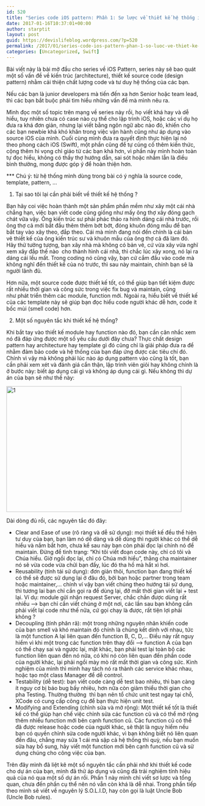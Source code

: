 ```yaml
---
id: 520
title: "Series code iOS pattern: Phần 1: Sơ lược về thiết kế hệ thống iOS"
date: 2017-01-16T10:37:01+00:00
author: starptit
layout: post
guid: https://devislifeblog.wordpress.com/?p=520
permalink: /2017/01/series-code-ios-pattern-phan-1-so-luoc-ve-thiet-ke-he-thong-ios/
categories: [Uncategorized, Swift]
---
```


Bài viết này là bài mở đầu cho series về iOS Pattern, series này sẽ bao quát một số vấn đề về kiến trúc (architecture), thiết kế source code (design pattern) nhằm cải thiện chất lượng code và tư duy hệ thống của các bạn.

Nếu các bạn là junior developers mà tiến đến xa hơn Senior hoặc team lead, thì các bạn bắt buộc phải tìm hiểu những vấn đề mà mình nêu ra.

Mình đọc một số topic trên mạng về series này rồi, họ viết khá hay và dễ hiểu, tuy nhiên chưa có case nào cụ thể cho lập trình iOS, hoặc các ví dụ họ đưa ra khá đơn giản, nhưng lại viết bằng ngôn ngữ abc nào đó, khiến cho các bạn newbie khá khó khăn trong việc vận hành cũng như áp dụng vào source iOS của mình. Cuối cùng mình đưa ra quyết định thực hiện lại nó theo phong cách iOS (Swift), một phần cũng để tự củng cố thêm kiến thức, cộng thêm hi vọng chỉ giáo từ các bạn khá hơn, vì phần này mình hoàn toàn tự đọc hiểu, không có thầy thợ hướng dẫn, sai sót hoặc nhầm lẫn là điều bình thường, mong được góp ý để hoàn thiện hơn.

\*\*\* Chú ý: từ hệ thống mình dùng trong bài có ý nghĩa là source code, template, pattern, &#8230;

<!--more-->

1. Tại sao tôi lại cần phải biết về thiết kế hệ thống ?

Bạn hãy coi việc hoàn thành một sản phẩm phần mềm như xây một cái nhà chẳng hạn, việc bạn viết code cũng giống như mấy ông thợ xây đóng gạch chát vữa vậy. Ông kiến trúc sư phải phác thảo ra hình dáng cái nhà trước, rồi ông thợ cả mới bắt đầu thêm thêm bớt bớt, đóng khuôn đóng mẫu để bạn bắt tay vào xây theo, đắp theo. Cái mà mình đang nói đến chính là cái bản vẽ thiết kế của ông kiến trúc sư và khuôn mẫu của ông thợ cả đã làm đó. Hãy thử tưởng tượng, bạn xây nhà mà không có bản vẽ, cứ vừa xây vừa nghĩ xem xây đắp thế nào  cho thành hình cái nhà, thì chắc lúc xây xong, nó lại ra dáng cái lều mất. Trong coding nó cũng vậy, bạn cứ cắm đầu vào code mà không nghĩ đến thiết kế của nó trước, thì sau này maintain, chính bạn sẽ là người lãnh đủ.

Hơn nữa, một source code được thiết kế tốt, có thể giúp bạn tiết kiệm được rất nhiều thời gian và công sức trong việc fix bug và maintain, cũng như phát triển thêm các module, function mới. Ngoài ra, hiểu biết về thiết kế của các template này sẽ giúp bạn đọc hiểu code người khác dễ hơn, code ít bốc mùi (smell code) hơn.

2. Một số nguyên tắc khi thiết kế hệ thống?

Khi bắt tay vào thiết kế module hay function nào đó, bạn cần cân nhắc xem nó đã đáp ứng được một số yêu cầu dưới đây chưa? Thực chất design pattern hay architecture hay template gì đó cũng chỉ là giải pháp đưa ra để nhằm đảm bảo code và hệ thống của bạn đáp ứng được các tiêu chí đó. Chính vì vậy mà không phải lúc nào áp dụng pattern vào cũng là tốt, bạn cần phải xem xét và đánh giá cẩn thận, lập trình viên giỏi hay không chính là ở bước này: biết áp dụng cái gì và không áp dụng cái gì. Nếu không thì dự án của bạn sẽ như thế này:

<img class=" size-full wp-image-575 aligncenter" src="https://devislifeblog.files.wordpress.com/2017/01/1.jpg" alt="1" width="459" height="330" srcset="/wp-content/uploads/2017/01/1.jpg 459w, /wp-content/uploads/2017/01/1-300x216.jpg 300w" sizes="(max-width: 459px) 100vw, 459px" />

Dài dòng đủ rồi, các nguyên tắc đó đây:

- Clear and Ease of use (rõ ràng và dễ sử dụng): mọi thiết kế đều thể hiện tư duy của bạn, bạn làm nó dễ dàng và dễ dùng thì người khác có thể dễ hiểu và nắm bắt hơn, chưa kể sau này bạn còn phải đọc lại chính nó để maintain. Đừng để tình trạng: &#8220;Khi tôi viết đoạn code này, chỉ có tôi và Chúa hiểu. Giờ ngồi đọc lại, chỉ có Chúa mới hiểu&#8221;, thằng cha maintainer nó sẽ vừa code vừa chửi bạn đấy, lúc đó tha hồ mà hắt xì hơi.
- Reusability (tính tái sử dụng): đơn giản thôi, function bạn đang thiết kế có thể sẽ được sử dụng lại ở đâu đó, bởi bạn hoặc partner trong team hoặc maintainer,&#8230; chính ví vậy bạn viết chúng theo hướng tái sử dụng, thì tương lai bạn chỉ cần gọi ra để dùng lại, đỡ mất thời gian viết lại + test lại. Ví dụ: module gửi nhận request Server, chắc chắn được dùng rất nhiều &#8211;> bạn chỉ cần viết chúng ở một nơi, các lần sau bạn không cần phải viết lại code như thế nữa, cứ gọi chạy là được, rất tiện lợi phải không ?
- Decoupling (tính phân rã): một trong những nguyên nhân khiến code của bạn smell và khó maintain đó chính là chúng kết dính với nhau, tức là một function A lại liên quan đến function B, C, D,&#8230; Điều này rất nguy hiểm vì khi một trong các function trên thay đổi &#8211;> function A của bạn có thể chạy sai và ngược lại, mặt khác, bạn phải test lại toàn bộ các function liên quan đến nó nữa, có khi nó còn liên quan đến phần code của người khác, lại phải ngồi mày mò rất mất thời gian và công sức. Kinh nghiệm của mình thì mình hay tách nó ra thành các service khác nhau, hoặc tạo một class Manager để dễ control.
- Testability (dễ test): bạn viết code càng dễ test bao nhiêu, thì bạn càng ít nguy cơ bị báo bug bấy nhiêu, hơn nữa còn giảm thiểu thời gian cho pha Testing. Thường thường  thì bạn nên tổ chức unit test ngay tại chỗ, XCode có cung cấp công cụ để bạn thực hiện unit test.
- Modifying and Extending (chỉnh sửa và mở rộng): Một thiết kế tốt là thiết kế có thể giúp hạn chế việc chỉnh sửa các function cũ và có thể mở rộng thêm nhiều function mới bên cạnh function cũ. Các function cũ có thể đã được release hoặc code của người khác, sẽ thật là nguy hiểm nếu bạn có quyền chỉnh sửa code người khác, vì bạn không biết nó liên quan đến đâu, chẳng may sửa 1 cái mà sập cả hệ thống thì quỳ, nếu bạn muốn sửa hay bổ sung, hãy viết một function mới bên cạnh function cũ và sử dụng chúng cho công việc của bạn.

Trên đây mình đã liệt kê một số nguyên tắc cần phải nhớ khi thiết kế code cho dự án của bạn, mình đã thử áp dụng và cũng đã trải nghiệm tính hiệu quả của nó qua một số dự án rồi. Phần 1 này mình chỉ viết sơ lược và tổng quan, chưa đến phần cụ thể nên nó vẫn còn khá là dễ nhai. Trong phần tiếp theo mình sẽ viết về nguyên lý S.O.L.I.D, hay còn gọi là luật Uncle Bob (Uncle Bob rules).
